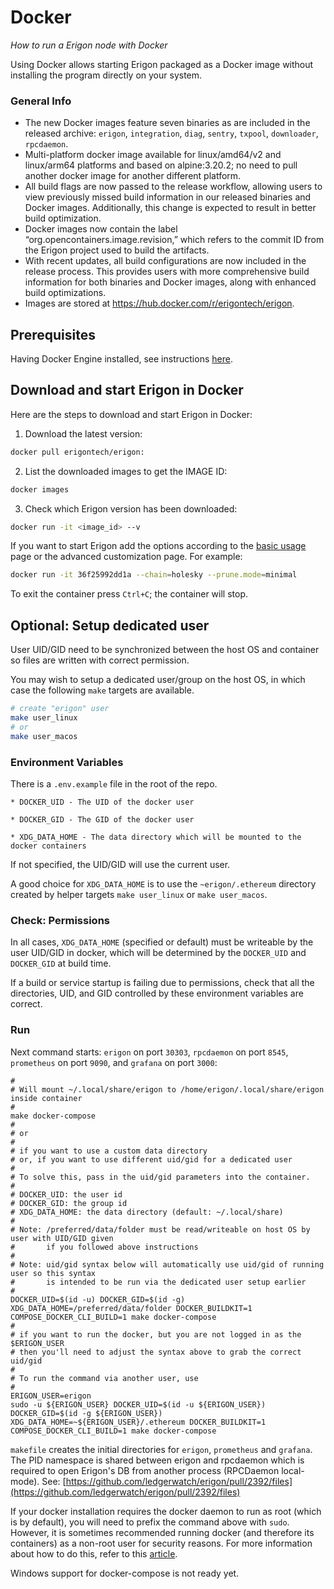 # Docker
*How to run a Erigon node with Docker*

Using Docker allows starting Erigon packaged as a Docker image without installing the program directly on your system.

### General Info

* The new Docker images feature seven binaries as are included in the released archive: `erigon`, `integration`, `diag`, `sentry`, `txpool`, `downloader`, `rpcdaemon`.
* Multi-platform docker image available for linux/amd64/v2 and linux/arm64 platforms and based on alpine:3.20.2; no need to pull another docker image for another different platform.
* All build flags are now passed to the release workflow, allowing users to view previously missed build information in our released binaries and Docker images. Additionally, this change is expected to result in better build optimization.
* Docker images now contain the label “org.opencontainers.image.revision,” which refers to the commit ID from the Erigon project used to build the artifacts.
* With recent updates, all build configurations are now included in the release process. This provides users with more comprehensive build information for both binaries and Docker images, along with enhanced build optimizations.
* Images are stored at <https://hub.docker.com/r/erigontech/erigon>.


## Prerequisites

Having Docker Engine installed, see instructions [here](https://docs.docker.com/engine/install/).

## Download and start Erigon in Docker

Here are the steps to download and start Erigon in Docker:

1. Download the latest version:

```bash
docker pull erigontech/erigon:
```

2. List the downloaded images to get the IMAGE ID:

```bash
docker images
```

3. Check which Erigon version has been downloaded:

```bash
docker run -it <image_id> --v
```

If you want to start Erigon add the options according to the [basic usage](../basic-usage.md) page or the advanced customization page. For example:

```bash
docker run -it 36f25992dd1a --chain=holesky --prune.mode=minimal
```

To exit the container press `Ctrl+C`; the container will stop.

## Optional: Setup dedicated user

User UID/GID need to be synchronized between the host OS and container so files are written with correct permission.

You may wish to setup a dedicated user/group on the host OS, in which case the following `make` targets are available.

```bash
# create "erigon" user
make user_linux
# or
make user_macos
```

### Environment Variables

There is a `.env.example` file in the root of the repo.
```
* DOCKER_UID - The UID of the docker user

* DOCKER_GID - The GID of the docker user

* XDG_DATA_HOME - The data directory which will be mounted to the docker containers
```

If not specified, the UID/GID will use the current user.

A good choice for `XDG_DATA_HOME` is to use the `~erigon/.ethereum` directory created by helper targets `make user_linux` or `make user_macos`.

### Check: Permissions

In all cases, `XDG_DATA_HOME` (specified or default) must be writeable by the user UID/GID in docker, which will be determined by the `DOCKER_UID` and `DOCKER_GID` at build time.

If a build or service startup is failing due to permissions, check that all the directories, UID, and GID controlled by these environment variables are correct.

### Run

Next command starts: `erigon` on port `30303`, `rpcdaemon` on port `8545`, `prometheus` on port `9090`, and `grafana` on port `3000`:

```
#
# Will mount ~/.local/share/erigon to /home/erigon/.local/share/erigon inside container
#
make docker-compose
#
# or
#
# if you want to use a custom data directory
# or, if you want to use different uid/gid for a dedicated user
#
# To solve this, pass in the uid/gid parameters into the container.
#
# DOCKER_UID: the user id
# DOCKER_GID: the group id
# XDG_DATA_HOME: the data directory (default: ~/.local/share)
#
# Note: /preferred/data/folder must be read/writeable on host OS by user with UID/GID given
#       if you followed above instructions
#
# Note: uid/gid syntax below will automatically use uid/gid of running user so this syntax
#       is intended to be run via the dedicated user setup earlier
#
DOCKER_UID=$(id -u) DOCKER_GID=$(id -g) XDG_DATA_HOME=/preferred/data/folder DOCKER_BUILDKIT=1 COMPOSE_DOCKER_CLI_BUILD=1 make docker-compose
#
# if you want to run the docker, but you are not logged in as the $ERIGON_USER
# then you'll need to adjust the syntax above to grab the correct uid/gid
#
# To run the command via another user, use
#
ERIGON_USER=erigon
sudo -u ${ERIGON_USER} DOCKER_UID=$(id -u ${ERIGON_USER}) DOCKER_GID=$(id -g ${ERIGON_USER}) XDG_DATA_HOME=~${ERIGON_USER}/.ethereum DOCKER_BUILDKIT=1 COMPOSE_DOCKER_CLI_BUILD=1 make docker-compose
```

`makefile` creates the initial directories for `erigon`, `prometheus` and `grafana`. The PID namespace is shared between erigon and rpcdaemon which is required to open Erigon's DB from another process (RPCDaemon local-mode). See: [https://github.com/ledgerwatch/erigon/pull/2392/files](https://github.com/ledgerwatch/erigon/pull/2392/files)

If your docker installation requires the docker daemon to run as root (which is by default), you will need to prefix the command above with `sudo`. However, it is sometimes recommended running docker (and therefore its containers) as a non-root user for security reasons. For more information about how to do this, refer to this [article](https://docs.docker.com/engine/install/linux-postinstall/#manage-docker-as-a-non-root-user).

<div class="warning">
Windows support for docker-compose is not ready yet.
</div>